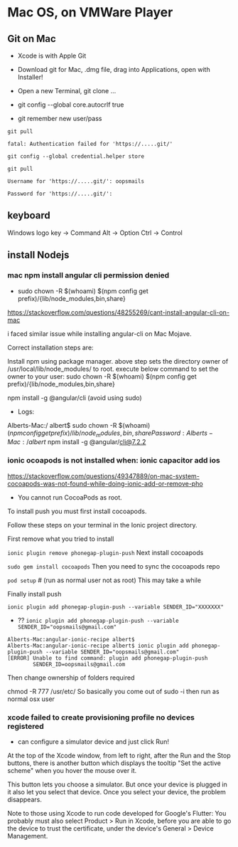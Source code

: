 
# Mac OS, on VMWare Player

## Git on Mac

- Xcode is with Apple Git


- Download git for Mac, .dmg file, drag into Applications, open with Installer!

- Open a new Terminal, git clone ...

- git config --global core.autocrlf true

- git remember new user/pass

```
git pull

fatal: Authentication failed for 'https://.....git/'

git config --global credential.helper store

git pull

Username for 'https://.....git/': oopsmails

Password for 'https://.....git/': 

```

## keyboard

Windows logo key -> Command
Alt -> Option
Ctrl -> Control

## install Nodejs

### mac npm install angular cli permission denied

- sudo chown -R $(whoami) $(npm config get prefix)/{lib/node_modules,bin,share}

https://stackoverflow.com/questions/48255269/cant-install-angular-cli-on-mac

i faced similar issue while installing angular-cli on Mac Mojave.

Correct installation steps are:

Install npm using package manager.
above step sets the directory owner of /usr/local/lib/node_modules/ to root.
execute below command to set the owner to your user:
sudo chown -R $(whoami) $(npm config get prefix)/{lib/node_modules,bin,share}

npm install -g @angular/cli (avoid using sudo)


- Logs:

Alberts-Mac:/ albert$ sudo chown -R $(whoami) $(npm config get prefix)/{lib/node_modules,bin,share}
Password:
Alberts-Mac:/ albert$ npm install -g @angular/cli@7.2.2


### ionic ocoapods is not installed when: ionic capacitor add ios

https://stackoverflow.com/questions/49347889/on-mac-system-cocoapods-was-not-found-while-doing-ionic-add-or-remove-pho

- You cannot run CocoaPods as root.

To install push you must first install cocoapods.

Follow these steps on your terminal in the Ionic project directory.

First remove what you tried to install

`ionic plugin remove phonegap-plugin-push`
Next install cocoapods

`sudo gem install cocoapods`
Then you need to sync the cocoapods repo

`pod setup` # (run as normal user not as root)
This may take a while

Finally install push

`ionic plugin add phonegap-plugin-push --variable SENDER_ID="XXXXXXX"`

- ?? 
`ionic plugin add phonegap-plugin-push --variable SENDER_ID="oopsmails@gmail.com"`

```
Alberts-Mac:angular-ionic-recipe albert$ 
Alberts-Mac:angular-ionic-recipe albert$ ionic plugin add phonegap-plugin-push --variable SENDER_ID="oopsmails@gmail.com"
[ERROR] Unable to find command: plugin add phonegap-plugin-push
        SENDER_ID=oopsmails@gmail.com
```


Then change ownership of folders required

chmod -R 777 /usr/etc/
So basically you come out of sudo -i then run as normal osx user

### xcode failed to create provisioning profile no devices registered

- can configure a simulator device and just click Run!

At the top of the Xcode window, from left to right, after the Run and the Stop buttons, there is another button which displays the tooltip "Set the active scheme" when you hover the mouse over it.

This button lets you choose a simulator. But once your device is plugged in it also let you select that device. Once you select your device, the problem disappears.

Note to those using Xcode to run code developed for Google's Flutter: You probably must also select Product > Run in Xcode, before you are able to go the device to trust the certificate, under the device's General > Device Management.



